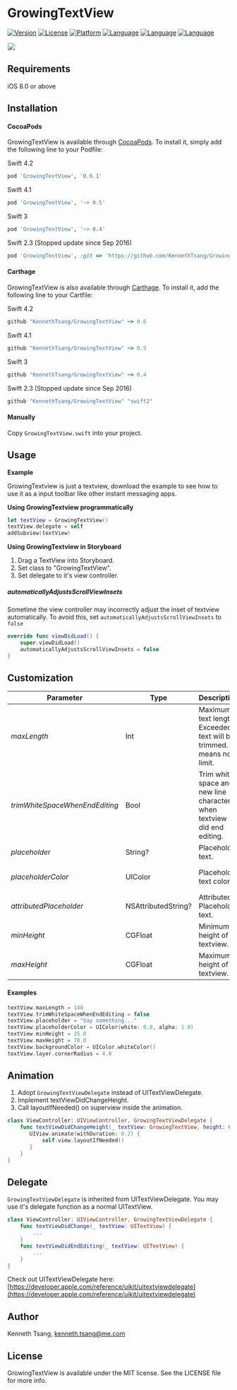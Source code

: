 # GrowingTextView

[![Version](https://img.shields.io/cocoapods/v/GrowingTextView.svg?style=flat)](http://cocoapods.org/pods/GrowingTextView)
[![License](https://img.shields.io/cocoapods/l/GrowingTextView.svg?style=flat)](http://cocoapods.org/pods/GrowingTextView)
[![Platform](https://img.shields.io/cocoapods/p/GrowingTextView.svg?style=flat)](http://cocoapods.org/pods/GrowingTextView)
[![Language](https://img.shields.io/badge/Swift-3.0-orange.svg?style=flat)](http://cocoapods.org/pods/GrowingTextView)
[![Language](https://img.shields.io/badge/Swift-4.0-orange.svg?style=flat)](http://cocoapods.org/pods/GrowingTextView)
[![Language](https://img.shields.io/badge/Swift-4.2-orange.svg?style=flat)](http://cocoapods.org/pods/GrowingTextView)

<img src="DEMO.gif" border=1 style="border-color:#eeeeee">

## Requirements

iOS 8.0 or above

## Installation

#### CocoaPods

GrowingTextView is available through [CocoaPods](http://cocoapods.org). To install
it, simply add the following line to your Podfile:

Swift 4.2<br>

```ruby
pod 'GrowingTextView', '0.6.1'
```

Swift 4.1<br>

```ruby
pod 'GrowingTextView', '~> 0.5'
```

Swift 3<br>
```ruby
pod 'GrowingTextView', '~> 0.4'
```

Swift 2.3 (Stopped update since Sep 2016)<br>
```ruby
pod 'GrowingTextView', :git => 'https://github.com/KennethTsang/GrowingTextView.git', :branch => 'swift2'
```

#### Carthage

GrowingTextView is also available through
[Carthage](https://github.com/Carthage/Carthage). To install it, add the following
line to your Cartfile:

Swift 4.2<br>

```ruby
github "KennethTsang/GrowingTextView" ~> 0.6
```

Swift 4.1<br>

```ruby
github "KennethTsang/GrowingTextView" ~> 0.5
```

Swift 3<br>
```ruby
github "KennethTsang/GrowingTextView" ~> 0.4
```

Swift 2.3 (Stopped update since Sep 2016)<br>
```ruby
github "KennethTsang/GrowingTextView" "swift2"
```

#### Manually

Copy `GrowingTextView.swift` into your project.

## Usage

**Example**<br>

GrowingTextview is just a textview, download the example to see how to use it as a input toolbar like other instant messaging apps.

**Using GrowingTextview programmatically**<br>

```swift
let textView = GrowingTextView()
textView.delegate = self
addSubview(textView)
```

**Using GrowingTextview in Storyboard**<br>

1. Drag a TextView into Storyboard.
2. Set class to "GrowingTextView".
3. Set delegate to it's view controller.


##### automaticallyAdjustsScrollViewInsets<br>

Sometime the view controller may incorrectly adjust the inset of textview automatically. To avoid this, set `automaticallyAdjustsScrollViewInsets` to `false`

```swift
override func viewDidLoad() {
	super.viewDidLoad()
	automaticallyAdjustsScrollViewInsets = false
}
```

## Customization

| Parameter                      | Type                | Description                              | Default                         |
| ------------------------------ | ------------------- | ---------------------------------------- | ------------------------------- |
| *maxLength*                    | Int                 | Maximum text length. Exceeded text will be trimmed. 0 means no limit. | *0*                             |
| *trimWhiteSpaceWhenEndEditing* | Bool                | Trim white space and new line characters when textview did end editing. | *true*                          |
| *placeholder*                  | String?             | Placeholder text.                        | *nil*                           |
| *placeholderColor*             | UIColor             | Placeholder text color.                  | UIColor(white: 0.8, alpha: 1.0) |
| *attributedPlaceholder*        | NSAttributedString? | Attributed Placeholder text.             | *nil*                           |
| *minHeight*                    | CGFloat             | Minimum height of textview.              | *0.0*                           |
| *maxHeight*                    | CGFloat             | Maximum height of textview.              | *0.0*                           |

#### Examples

```swift
textView.maxLength = 140
textView.trimWhiteSpaceWhenEndEditing = false
textView.placeholder = "Say something..."
textView.placeholderColor = UIColor(white: 0.8, alpha: 1.0)
textView.minHeight = 25.0
textView.maxHeight = 70.0
textView.backgroundColor = UIColor.whiteColor()
textView.layer.cornerRadius = 4.0
```

## Animation

1. Adopt `GrowingTextViewDelegate` instead of UITextViewDelegate.
2. Implement textViewDidChangeHeight.
3. Call layoutIfNeeded() on superview inside the animation.

```swift
class ViewController: UIViewController, GrowingTextViewDelegate {
	func textViewDidChangeHeight(_ textView: GrowingTextView, height: CGFloat) {
	   UIView.animate(withDuration: 0.2) {
	       self.view.layoutIfNeeded()
	   }
	}
}
```



## Delegate

`GrowingTextViewDelegate` is inherited from UITextViewDelegate. You may use it's delegate function as a normal UITextView.

```swift
class ViewController: UIViewController, GrowingTextViewDelegate {
    func textViewDidChange(_ textView: UITextView) {
    	...
    }
    func textViewDidEndEditing(_ textView: UITextView) {
    	...
    }
}
```

Check out UITextViewDelegate here: [https://developer.apple.com/reference/uikit/uitextviewdelegate](https://developer.apple.com/reference/uikit/uitextviewdelegate)

## Author

Kenneth Tsang, kenneth.tsang@me.com

## License

GrowingTextView is available under the MIT license. See the LICENSE file for more info.

